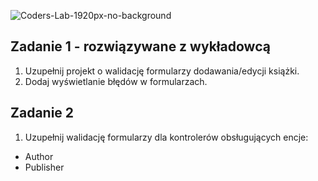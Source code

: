 ![Coders-Lab-1920px-no-background](https://user-images.githubusercontent.com/30623667/104709394-2cabee80-571f-11eb-9518-ea6a794e558e.png)


## Zadanie 1 - rozwiązywane z wykładowcą

1. Uzupełnij projekt o walidację formularzy dodawania/edycji książki.
2. Dodaj wyświetlanie błędów w formularzach.


## Zadanie 2

1. Uzupełnij walidację formularzy dla kontrolerów obsługujących encje:
- Author
- Publisher
